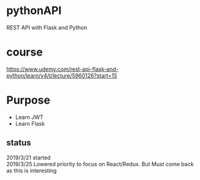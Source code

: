 # pythonAPI
REST API with Flask and Python

# course 
https://www.udemy.com/rest-api-flask-and-python/learn/v4/t/lecture/5960126?start=15

# Purpose
- Learn JWT <br/>
- Learn Flask  <br/>

## status
2019/3/21 started<br/>
2019/3/25 Lowered priority to focus on React/Redux. But Must come back as this is interesting<br/>
